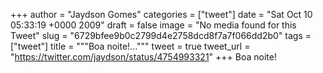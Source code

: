 
+++
author = "Jaydson Gomes"
categories = ["tweet"]
date = "Sat Oct 10 05:33:19 +0000 2009"
draft = false
image = "No media found for this Tweet"
slug = "6729bfee9b0c2799d4e2758dcd8f7a7f066dd2b0"
tags = ["tweet"]
title = """Boa noite!..."""
tweet = true
tweet_url = "https://twitter.com/jaydson/status/4754993321"
+++
Boa noite!
